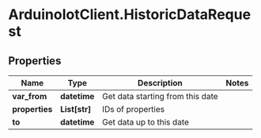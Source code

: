# ArduinoIotClient.HistoricDataRequest

## Properties

Name | Type | Description | Notes
------------ | ------------- | ------------- | -------------
**var_from** | **datetime** | Get data starting from this date | 
**properties** | **List[str]** | IDs of properties | 
**to** | **datetime** | Get data up to this date | 


